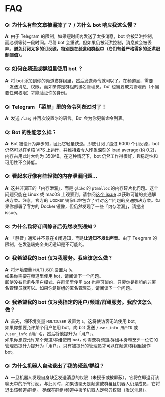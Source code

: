 # FAQ

### **Q**: 为什么有些文章被漏掉了？ / 为什么 bot 响应我这么慢？

**A**: 由于 Telegram 的限制，如果短时间内发送了太多消息，bot 会被泛洪控制，而必须等待一段时间。尽管 bot 会重试，但如果仍被泛洪控制，消息就会被丢弃。**避免订阅太多的订阅源，<ins>特别是在频道和群组中</ins>（它们有着严格得多的泛洪限制阈值）。**

### **Q**: 如何在频道或群组里使用 bot ？

**A**: 将 bot 添加到你的频道或群组里，然后发送命令就可以了。在频道里，需要「发送消息」权限。而如果你是群组的匿名管理员，bot 也需要成为管理员（不需要任何权限）才能验证你的身份。

### **Q**: Telegram 「菜单」里的命令列表过时了！

**A**: 发送 `/lang` 并再次设置你的语言。Bot 会为你更新命令列表。

### **Q**: Bot 的性能怎么样？

**A**: Bot 被设计为异步的，因此它轻量快速。即使订阅了超过 6000 个订阅源，bot 仍然可以在单核 VPS 上运行，并维持着令人印象深刻的 load average (约 0.2)，内存占用此时大约为 350MB。在这种情况下，bot 仍然工作得很好，且稳定性和可用性不会降低。

### **Q**: 看起来好像有些轻微的内存泄漏问题…

**A**: 这并非真正的「内存泄漏」，而是 `glibc` 的 `ptmalloc` 的内存碎片化问题。这个问题只能在 Linux 或 macOS 上观察到。请参阅[这个 issue](https://github.com/kurtmckee/feedparser/issues/287) 以获取可能的变通解决方案。注意，官方的 Docker 镜像已经包含了针对这个问题的变通解决方案。如果你部署了官方的 Docker 镜像，但仍然发现了一些「内存泄漏」，请提出 issue。

### **Q**: 为什么我将订阅静音后仍然收到通知？

**A**: 「静音」通知并不意在关闭通知，而是**让通知不发出声音**。由于 Telegram 的限制，在发送端完全关闭通知是不可能的。

### **Q**: 我希望我的 bot 仅为我服务。我应该怎么做？

**A**: 将环境变量 `MULTIUSER` 设置为 `0`。  
如果你需要在频道里使用 bot，请阅读下一个问题。  
即使没有启用多用户模式，在群组里使用 bot 也是可能的，只要你是群组的非匿名管理员就可以。如果你是群组的匿名管理员，请阅读下一个问题。

### **Q**: 我希望我的 bot 仅为我指定的用户/频道/群组服务。我应该怎么做？

**A**: 首先，将环境变量 `MULTIUSER` 设置为 `0`。这将使访客无法使用 bot。  
如果你想要允许某个用户使用 bot，向 bot 发送 `/user_info 用户ID` 或 `/user_info @用户名`，然后将他提升为「用户」。  
如果你想要允许某个频道/群组使用 bot，你需要将频道/群组本身和至少一位它的管理员提升为提升为「用户」。只有被提升的管理员才可以在频道/群组里操作 bot。

### **Q**: 为什么机器人自动退出了我的频道/群组？

**A**: 一旦机器人发现自身缺乏发送消息的权限（未授予或被屏蔽），它将立即退订该聊天中的所有订阅。与此同时，如果该聊天是频道或群组且机器人仍是成员，它将退出该频道/群组。
确保在群组/频道中授予机器人足够的权限（发送消息）。
